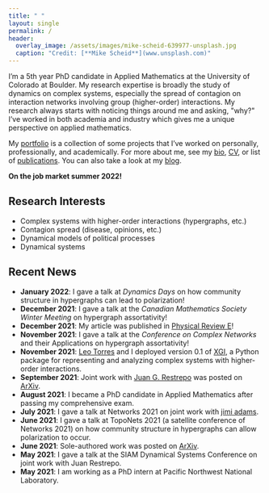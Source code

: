 ```yaml
---
title: " "
layout: single
permalink: /
header:
  overlay_image: /assets/images/mike-scheid-639977-unsplash.jpg
  caption: "Credit: [**Mike Scheid**](www.unsplash.com)"
---
```


I’m a 5th year PhD candidate in Applied Mathematics at the University of Colorado at Boulder. My research expertise is broadly the study of dynamics on complex systems, especially the spread of contagion on interaction networks involving group (higher-order) interactions. My research always starts with noticing things around me and asking, "why?" I’ve worked in both academia and industry which gives me a unique perspective on applied mathematics.

My [portfolio](/portfolio/) is a collection of some projects that I’ve worked on personally, professionally, and academically. For more about me, see my [bio](/about/), [CV](/assets/docs/CV.pdf), or list of [publications](/_pages/publications.md). You can also take a look at my [blog](/blog/).

**On the job market summer 2022!**

## Research Interests
* Complex systems with higher-order interactions (hypergraphs, etc.)
* Contagion spread (disease, opinions, etc.)
* Dynamical models of political processes
* Dynamical systems

## Recent News
* **January 2022**: I gave a talk at *Dynamics Days* on how community structure in hypergraphs can lead to polarization!
* **December 2021**: I gave a talk at the *Canadian Mathematics Society Winter Meeting* on hypergraph assortativity!
* **December 2021**: My article was published in [Physical Review E](https://doi.org/10.1103/PhysRevE.104.064302)!
* **November 2021**: I gave a talk at the *Conference on Complex Networks* and their Applications on hypergraph assortativity!
* **November 2021**: [Leo Torres](https://leotrs.com/) and I deployed version 0.1 of [XGI](https://github.com/ComplexGroupInteractions/xgi), a Python package for representing and analyzing complex systems with higher-order interactions.
* **September 2021**: Joint work with [Juan G. Restrepo](https://www.colorado.edu/amath/restrepo) was posted on [ArXiv](https://arxiv.org/abs/2109.01099).
* **August 2021**: I became a PhD candidate in Applied Mathematics after passing my comprehensive exam.
* **July 2021**: I gave a talk at Networks 2021 on joint work with [jimi adams](https://jimiadams.github.io/).
* **June 2021**: I gave a talk at TopoNets 2021 (a satellite conference of Networks 2021) on how community structure in hypergraphs can allow polarization to occur.
*  **June 2021**: Sole-authored work was posted on [ArXiv](https://arxiv.org/abs/2106.10384).
* **May 2021**: I gave a talk at the SIAM Dynamical Systems Conference on joint work with Juan Restrepo.
* **May 2021**: I am working as a PhD intern at Pacific Northwest National Laboratory.